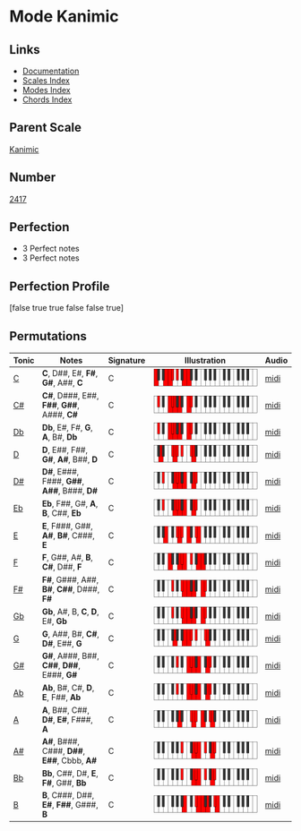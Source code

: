 # Mode Kanimic

## Links

- [Documentation](index.md)
- [Scales Index](Scales.md)
- [Modes Index](Modes.md)
- [Chords Index](Chords.md)

## Parent Scale

[Kanimic](ScaleKanimic.md)

## Number

[2417](https://ianring.com/musictheory/scales/2417)

## Perfection

- 3 Perfect notes
- 3 Perfect notes

## Perfection Profile

[false true true false false true]

## Permutations

| Tonic | Notes | Signature | Illustration | Audio |
|-------|-------|-----------|--------------|-------|
| [C](ModeCNaturalKanimic.md) | **C**, D##, E#, **F#**, **G#**, A##, **C** | C | ![CNaturalKanimic](ModeCNaturalKanimic.png) | [midi](https://github.com/edipermadi/music/blob/main/docs/ModeCNaturalKanimic.mid?raw=true) |
| [C#](ModeCSharpKanimic.md) | **C#**, D###, E##, **F##**, **G##**, A###, **C#** | C | ![CSharpKanimic](ModeCSharpKanimic.png) | [midi](https://github.com/edipermadi/music/blob/main/docs/ModeCSharpKanimic.mid?raw=true) |
| [Db](ModeDFlatKanimic.md) | **Db**, E#, F#, **G**, **A**, B#, **Db** | C | ![DFlatKanimic](ModeDFlatKanimic.png) | [midi](https://github.com/edipermadi/music/blob/main/docs/ModeDFlatKanimic.mid?raw=true) |
| [D](ModeDNaturalKanimic.md) | **D**, E##, F##, **G#**, **A#**, B##, **D** | C | ![DNaturalKanimic](ModeDNaturalKanimic.png) | [midi](https://github.com/edipermadi/music/blob/main/docs/ModeDNaturalKanimic.mid?raw=true) |
| [D#](ModeDSharpKanimic.md) | **D#**, E###, F###, **G##**, **A##**, B###, **D#** | C | ![DSharpKanimic](ModeDSharpKanimic.png) | [midi](https://github.com/edipermadi/music/blob/main/docs/ModeDSharpKanimic.mid?raw=true) |
| [Eb](ModeEFlatKanimic.md) | **Eb**, F##, G#, **A**, **B**, C##, **Eb** | C | ![EFlatKanimic](ModeEFlatKanimic.png) | [midi](https://github.com/edipermadi/music/blob/main/docs/ModeEFlatKanimic.mid?raw=true) |
| [E](ModeENaturalKanimic.md) | **E**, F###, G##, **A#**, **B#**, C###, **E** | C | ![ENaturalKanimic](ModeENaturalKanimic.png) | [midi](https://github.com/edipermadi/music/blob/main/docs/ModeENaturalKanimic.mid?raw=true) |
| [F](ModeFNaturalKanimic.md) | **F**, G##, A#, **B**, **C#**, D##, **F** | C | ![FNaturalKanimic](ModeFNaturalKanimic.png) | [midi](https://github.com/edipermadi/music/blob/main/docs/ModeFNaturalKanimic.mid?raw=true) |
| [F#](ModeFSharpKanimic.md) | **F#**, G###, A##, **B#**, **C##**, D###, **F#** | C | ![FSharpKanimic](ModeFSharpKanimic.png) | [midi](https://github.com/edipermadi/music/blob/main/docs/ModeFSharpKanimic.mid?raw=true) |
| [Gb](ModeGFlatKanimic.md) | **Gb**, A#, B, **C**, **D**, E#, **Gb** | C | ![GFlatKanimic](ModeGFlatKanimic.png) | [midi](https://github.com/edipermadi/music/blob/main/docs/ModeGFlatKanimic.mid?raw=true) |
| [G](ModeGNaturalKanimic.md) | **G**, A##, B#, **C#**, **D#**, E##, **G** | C | ![GNaturalKanimic](ModeGNaturalKanimic.png) | [midi](https://github.com/edipermadi/music/blob/main/docs/ModeGNaturalKanimic.mid?raw=true) |
| [G#](ModeGSharpKanimic.md) | **G#**, A###, B##, **C##**, **D##**, E###, **G#** | C | ![GSharpKanimic](ModeGSharpKanimic.png) | [midi](https://github.com/edipermadi/music/blob/main/docs/ModeGSharpKanimic.mid?raw=true) |
| [Ab](ModeAFlatKanimic.md) | **Ab**, B#, C#, **D**, **E**, F##, **Ab** | C | ![AFlatKanimic](ModeAFlatKanimic.png) | [midi](https://github.com/edipermadi/music/blob/main/docs/ModeAFlatKanimic.mid?raw=true) |
| [A](ModeANaturalKanimic.md) | **A**, B##, C##, **D#**, **E#**, F###, **A** | C | ![ANaturalKanimic](ModeANaturalKanimic.png) | [midi](https://github.com/edipermadi/music/blob/main/docs/ModeANaturalKanimic.mid?raw=true) |
| [A#](ModeASharpKanimic.md) | **A#**, B###, C###, **D##**, **E##**, Cbbb, **A#** | C | ![ASharpKanimic](ModeASharpKanimic.png) | [midi](https://github.com/edipermadi/music/blob/main/docs/ModeASharpKanimic.mid?raw=true) |
| [Bb](ModeBFlatKanimic.md) | **Bb**, C##, D#, **E**, **F#**, G##, **Bb** | C | ![BFlatKanimic](ModeBFlatKanimic.png) | [midi](https://github.com/edipermadi/music/blob/main/docs/ModeBFlatKanimic.mid?raw=true) |
| [B](ModeBNaturalKanimic.md) | **B**, C###, D##, **E#**, **F##**, G###, **B** | C | ![BNaturalKanimic](ModeBNaturalKanimic.png) | [midi](https://github.com/edipermadi/music/blob/main/docs/ModeBNaturalKanimic.mid?raw=true) |
